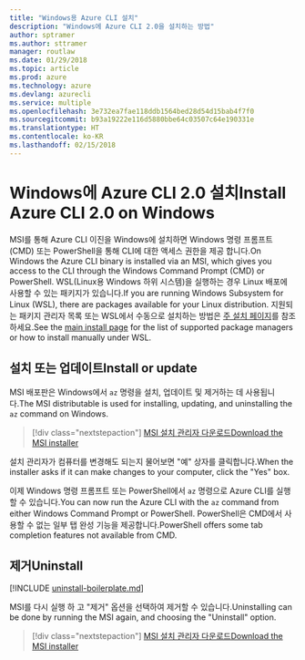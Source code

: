 ```yaml
---
title: "Windows용 Azure CLI 설치"
description: "Windows에 Azure CLI 2.0을 설치하는 방법"
author: sptramer
ms.author: sttramer
manager: routlaw
ms.date: 01/29/2018
ms.topic: article
ms.prod: azure
ms.technology: azure
ms.devlang: azurecli
ms.service: multiple
ms.openlocfilehash: 3e732ea7fae118ddb1564bed28d54d15bab4f7f0
ms.sourcegitcommit: b93a19222e116d5880bbe64c03507c64e190331e
ms.translationtype: HT
ms.contentlocale: ko-KR
ms.lasthandoff: 02/15/2018
---
```

# <a name="install-azure-cli-20-on-windows"></a><span data-ttu-id="f9562-103">Windows에 Azure CLI 2.0 설치</span><span class="sxs-lookup"><span data-stu-id="f9562-103">Install Azure CLI 2.0 on Windows</span></span>

<span data-ttu-id="f9562-104">MSI를 통해 Azure CLI 이진을 Windows에 설치하면 Windows 명령 프롬프트(CMD) 또는 PowerShell을 통해 CLI에 대한 액세스 권한을 제공 합니다.</span><span class="sxs-lookup"><span data-stu-id="f9562-104">On Windows the Azure CLI binary is installed via an MSI, which gives you access to the CLI through the Windows Command Prompt (CMD) or PowerShell.</span></span>
<span data-ttu-id="f9562-105">WSL(Linux용 Windows 하위 시스템)을 실행하는 경우 Linux 배포에 사용할 수 있는 패키지가 있습니다.</span><span class="sxs-lookup"><span data-stu-id="f9562-105">If you are running Windows Subsystem for Linux (WSL), there are packages available for your Linux distribution.</span></span> <span data-ttu-id="f9562-106">지원되는 패키지 관리자 목록 또는 WSL에서 수동으로 설치하는 방법은 [주 설치 페이지](install-azure-cli.md)를 참조하세요.</span><span class="sxs-lookup"><span data-stu-id="f9562-106">See the [main install page](install-azure-cli.md) for the list of supported package managers or how to install manually under WSL.</span></span>

## <a name="install-or-update"></a><span data-ttu-id="f9562-107">설치 또는 업데이트</span><span class="sxs-lookup"><span data-stu-id="f9562-107">Install or update</span></span>

<span data-ttu-id="f9562-108">MSI 배포판은 Windows에서 `az` 명령을 설치, 업데이트 및 제거하는 데 사용됩니다.</span><span class="sxs-lookup"><span data-stu-id="f9562-108">The MSI distributable is used for installing, updating, and uninstalling the `az` command on Windows.</span></span>

> [!div class="nextstepaction"]
> [<span data-ttu-id="f9562-109">MSI 설치 관리자 다운로드</span><span class="sxs-lookup"><span data-stu-id="f9562-109">Download the MSI installer</span></span>](https://azurecliprod.blob.core.windows.net/msi/azure-cli-latest.msi)

<span data-ttu-id="f9562-110">설치 관리자가 컴퓨터를 변경해도 되는지 물어보면 "예" 상자를 클릭합니다.</span><span class="sxs-lookup"><span data-stu-id="f9562-110">When the installer asks if it can make changes to your computer, click the "Yes" box.</span></span>

<span data-ttu-id="f9562-111">이제 Windows 명령 프롬프트 또는 PowerShell에서 `az` 명령으로 Azure CLI를 실행할 수 있습니다.</span><span class="sxs-lookup"><span data-stu-id="f9562-111">You can now run the Azure CLI with the `az` command from either Windows Command Prompt or PowerShell.</span></span> <span data-ttu-id="f9562-112">PowerShell은 CMD에서 사용할 수 없는 일부 탭 완성 기능을 제공합니다.</span><span class="sxs-lookup"><span data-stu-id="f9562-112">PowerShell offers some tab completion features not available from CMD.</span></span>

## <a name="uninstall"></a><span data-ttu-id="f9562-113">제거</span><span class="sxs-lookup"><span data-stu-id="f9562-113">Uninstall</span></span>

[!INCLUDE [uninstall-boilerplate.md](includes/uninstall-boilerplate.md)]

<span data-ttu-id="f9562-114">MSI를 다시 실행 하 고 "제거" 옵션을 선택하여 제거할 수 있습니다.</span><span class="sxs-lookup"><span data-stu-id="f9562-114">Uninstalling can be done by running the MSI again, and choosing the "Uninstall" option.</span></span>

> [!div class="nextstepaction"]
> [<span data-ttu-id="f9562-115">MSI 설치 관리자 다운로드</span><span class="sxs-lookup"><span data-stu-id="f9562-115">Download the MSI installer</span></span>](https://azurecliprod.blob.core.windows.net/msi/azure-cli-latest.msi)
